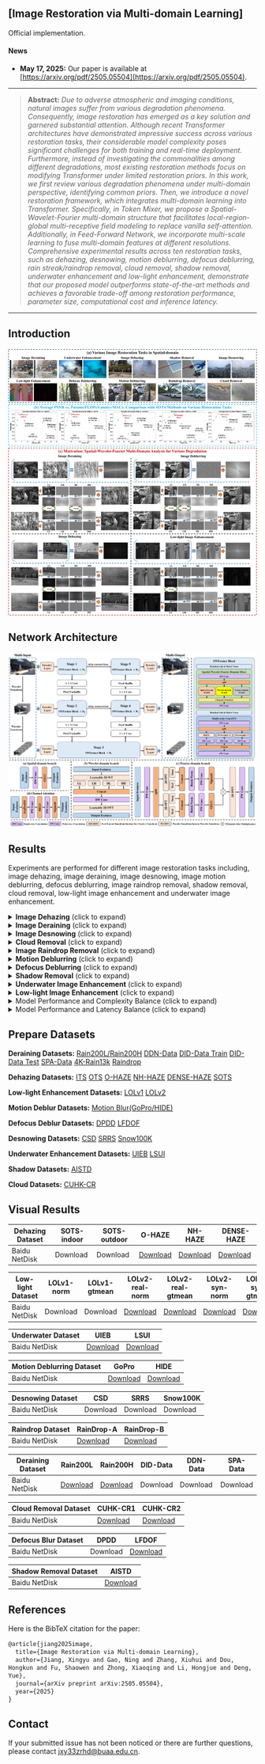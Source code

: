 ## [Image Restoration via Multi-domain Learning]
 Official implementation.
 
#### News
- **May 17, 2025:** Our paper is available at [https://arxiv.org/pdf/2505.05504](https://arxiv.org/pdf/2505.05504).


<hr />

> **Abstract:** *Due to adverse atmospheric and imaging conditions, natural images suffer from various degradation phenomena. Consequently, image restoration has emerged as a key solution and garnered substantial attention. Although recent Transformer architectures have demonstrated impressive success across various restoration tasks, their considerable model complexity poses significant challenges for both training and real-time deployment. Furthermore, instead of investigating the commonalities among different degradations, most existing restoration methods focus on modifying Transformer under limited restoration priors. In this work, we first review various degradation phenomena under multi-domain perspective, identifying common priors. Then, we introduce a novel restoration framework, which integrates multi-domain learning into Transformer. Specifically, in Token Mixer, we propose a Spatial-Wavelet-Fourier multi-domain structure that facilitates local-region-global multi-receptive field modeling to replace vanilla self-attention. Additionally, in Feed-Forward Network, we incorporate multi-scale learning to fuse multi-domain features at different resolutions. Comprehensive experimental results across ten restoration tasks, such as dehazing, desnowing, motion deblurring, defocus deblurring, rain streak/raindrop removal, cloud removal, shadow removal, underwater enhancement and low-light enhancement, demonstrate that our proposed model outperforms state-of-the-art methods and achieves a favorable trade-off among restoration performance, parameter size, computational cost and inference latency.* 
<hr />

## Introduction
<p align='center'>
<img src = "image/intro_new.jpg"> 

## Network Architecture
<p align='center'>
<img src = "image/method.png"> 


## Results
Experiments are performed for different image restoration tasks including, image dehazing, image deraining, image desnowing, image motion deblurring, defocus deblurring, image raindrop removal, shadow removal, cloud removal, low-light image enhancement and underwater image enhancement. 

<details>
<summary><strong>Image Dehazing</strong> (click to expand) </summary>
<p align='center'>
<img src = "image/haze_results.jpg"> 
</details>

<details>
<summary><strong>Image Deraining</strong> (click to expand) </summary>
<p align='center'>
<img src = "image/deraining_results.jpg"> 
</details>

<details>
<summary><strong>Image Desnowing</strong> (click to expand) </summary>
<p align='center'>
<img src = "image/desnow_results.jpg"> 
</details>

<details>
<summary><strong>Cloud Removal</strong> (click to expand) </summary>
<p align='center'>
<img src = "image/cloud_results.jpg"> 
</details>

<details>
<summary><strong>Image Raindrop Removal</strong> (click to expand) </summary>
<p align='center'>
<img src = "image/raindrop_results.jpg"> 
</details>

<details>
<summary><strong>Motion Deblurring</strong> (click to expand) </summary>
<p align="center">
<img src = "image/motion_blur_results.jpg" >
</details>

<details>
<summary><strong>Defocus Deblurring</strong> (click to expand) </summary>
<p align="center">
<img src = "image/defocus_blur_results.jpg"> 
</details>


<details>
<summary><strong>Shadow Removal</strong> (click to expand) </summary>
<p align="center">
<img src = "image/shadow_results.jpg"> 
</details>

<details>
<summary><strong>Underwater Image Enhancement</strong> (click to expand) </summary>
<p align="center">
<img src = "image/underwater_results.jpg"> 
</details>

<details>
<summary><strong>Low-light Image Enhancement</strong> (click to expand) </summary>
<p align="center">
<img src = "image/lowlight_results.jpg"> 
</details>

<details>
<summary><strong></strong>Model Performance and Complexity Balance (click to expand) </summary>
<p align="center">
<img src = "image/efficiency_compare.jpg"> 
</details>

<details>
<summary><strong></strong>Model Performance and Latency Balance (click to expand) </summary>
<p align="center">
<img src = "image/latency_compare.jpg"> 
</details>

## Prepare Datasets

**Deraining Datasets:** <a href="https://pan.baidu.com/s/1OCaSuwQRgkpm3kU55Hef0Q?pwd=sakm">Rain200L/Rain200H</a> <a href="https://pan.baidu.com/s/1zknuXnv5MR6yhS0I8u2uZg?pwd=h8vv">DDN-Data</a> <a href="https://pan.baidu.com/s/1RsDzu_lS-l2_FxdUnBarOQ?pwd=vxgq">DID-Data Train</a> <a href="https://pan.baidu.com/s/1sJUb6iwxAWOcoBBLn0iuUA?pwd=6bpj">DID-Data Test</a> <a href="https://pan.baidu.com/s/1ESuLn9a9G0QRD22MLxDPxw?pwd=bnqh">SPA-Data</a> <a href="https://pan.baidu.com/s/1X9itrS6BRlMp8d_Da8X12Q?pwd=61xr">4K-Rain13k</a> <a href="https://pan.baidu.com/s/1zztcAht2aQje4hHcDnGynQ?pwd=2y7d">Raindrop</a>

**Dehazing Datasets:** <a href="https://pan.baidu.com/s/11Pfl227viFijuw8jmAGcJw?pwd=m82m">ITS</a> <a href="https://pan.baidu.com/s/10N63st8dlzkGB5v-JjUULg?pwd=16ag">OTS</a> <a href="https://pan.baidu.com/s/1e8OG6aNgFSm9SHYQ2pvyuA?pwd=7xwn">O-HAZE</a> <a href="https://pan.baidu.com/s/1seuSmqRUAgC5zGXS9xtxPw?pwd=nyyt">NH-HAZE</a> <a href="https://pan.baidu.com/s/1hjysGvoVatWaY_FrmWeLmQ?pwd=xfu4">DENSE-HAZE</a> <a href="https://pan.baidu.com/s/1mcULooUYzGBRgqaEGFLQ0Q?pwd=779y">SOTS</a> 

**Low-light Enhancement Datasets:** <a href="https://pan.baidu.com/s/1ZF4zAN7TVrj2wXLH9SdbNA?pwd=9cph">LOLv1</a> <a href="https://pan.baidu.com/s/1qmwGK2MT1rRZqsiChQi7AA?pwd=ujep">LOLv2</a> 

**Motion Deblur Datasets:** <a href="https://pan.baidu.com/s/1ANXeNVc-sySlqgpOSaq9vQ?pwd=c5jc">Motion Blur(GoPro/HIDE)</a>

**Defocus Deblur Datasets:** <a href="https://pan.baidu.com/s/1x1PPGvtmPpsxLBZtsT0cMA?pwd=ttj8">DPDD</a> <a href="https://pan.baidu.com/s/1IWBMWmAXEqDqLEzMSqPwBQ?pwd=mpif">LFDOF</a>

**Desnowing Datasets:** <a href="https://pan.baidu.com/s/1iUC3Y5Wn_rpy4P48x5hpVQ?pwd=352s">CSD</a> <a href="https://pan.baidu.com/s/14bGq_pvpUXv1k1wWJqZs4g?pwd=vcda">SRRS</a> <a href="https://pan.baidu.com/s/1TjR1VIn6MIqAD7UjguAmqg?pwd=4wi3">Snow100K</a> 

**Underwater Enhancement Datasets:** <a href="https://pan.baidu.com/s/1V2tSOFkUmPIVPCAgxu5dBA?pwd=r6tf">UIEB</a> <a href="https://pan.baidu.com/s/1R_vzgn927IEu0vUAubWI-w?pwd=w3u7">LSUI</a>

**Shadow Datasets:** <a href="https://pan.baidu.com/s/13CxDmj4ZIGJB6gZCWyX5nA?pwd=cte5">AISTD</a>

**Cloud Datasets:** <a href="https://pan.baidu.com/s/1YquTp0ceNf2I2Xgi02Ou-A?pwd=tci9">CUHK-CR</a>

## Visual Results

<table>
<thead>
  <tr>
    <th>Dehazing Dataset</th>
    <th>SOTS-indoor</th>
    <th>SOTS-outdoor</th>
    <th>O-HAZE</th>
    <th>NH-HAZE</th>
    <th>DENSE-HAZE</th>
  </tr>
</thead>
<tbody>
  <tr>
    <td>Baidu NetDisk</td>
    <td> <a>Download</a>  </td>
    <td> <a>Download</a>  </td>
    <td> <a href="https://pan.baidu.com/s/1kTjm6KoMTLtJ4kgfoMI2YQ?pwd=dmm8">Download</a>  </td>
    <td> <a href="https://pan.baidu.com/s/1TjXt-G0DBjmfzQuA70_Klw?pwd=utka">Download</a>  </td>
    <td> <a href="https://pan.baidu.com/s/1uB0LnGmg8h40l8GofCh6Qg?pwd=wy2a">Download</a>  </td>
  </tr>
</tbody>
</table>

<table>
<thead>
  <tr>
    <th>Low-light Dataset</th>
       <th>LOLv1-norm</th>
   <th>LOLv1-gtmean</th>
    <th>LOLv2-real-norm</th>
   <th>LOLv2-real-gtmean</th>
    <th>LOLv2-syn-norm</th>
   <th>LOLv2-syn-gtmean</th>
  </tr>
</thead>
<tbody>
  <tr>
    <td>Baidu NetDisk</td>
    <td> <a>Download</a>  </td>
    <td> <a>Download</a>  </td>
       <td> <a href="https://pan.baidu.com/s/1q1S2NGsRV9Ww2h5vl4ck6g?pwd=t22u">Download</a>  </td>
    <td> <a href="https://pan.baidu.com/s/1q1S2NGsRV9Ww2h5vl4ck6g?pwd=t22u">Download</a>  </td>
       <td> <a href="https://pan.baidu.com/s/1AbaR0N33KilxOPOFlMw8Bw?pwd=xayw">Download</a>  </td>
    <td> <a href="https://pan.baidu.com/s/1AbaR0N33KilxOPOFlMw8Bw?pwd=xayw">Download</a>  </td>
  </tr>
</tbody>
</table>

<table>
<thead>
  <tr>
    <th>Underwater Dataset</th>
    <th>UIEB</th>
    <th>LSUI</th>
  </tr>
</thead>
<tbody>
  <tr>
    <td>Baidu NetDisk</td>
    <td> <a href="https://pan.baidu.com/s/1o3gr_DRh7A47yCWgHvlt0A?pwd=tqxz">Download</a>  </td>
    <td> <a href="https://pan.baidu.com/s/1VK90eQfuzd-rJAbugscbkA?pwd=svit">Download</a>  </td>
  </tr>
</tbody>
</table>

<table>
<thead>
  <tr>
    <th>Motion Deblurring Dataset</th>
    <th>GoPro</th>
   <th>HIDE</th>
  </tr>
</thead>
<tbody>
  <tr>
    <td>Baidu NetDisk</td>
    <td> <a href="https://pan.baidu.com/s/1pI7f3KuWed4T_eGHdF1kwA?pwd=sxdi">Download</a>  </td>
   <td> <a href="https://pan.baidu.com/s/1G3CEF9pf7gaiIT2A0Bc14A?pwd=sw3j">Download</a>  </td>
  </tr>
</tbody>
</table>

<table>
<thead>
  <tr>
    <th>Desnowing Dataset</th>
   <th>CSD</th>
    <th>SRRS</th>
   <th>Snow100K</th>
  </tr>
</thead>
<tbody>
  <tr>
    <td>Baidu NetDisk</td>
    <td> <a>Download</a>  </td>
   <td> <a>Download</a>  </td>
   <td> <a>Download</a>  </td>
  </tr>
</tbody>
</table>

<table>
<thead>
  <tr>
    <th>Raindrop Dataset</th>
    <th>RainDrop-A</th>
   <th>RainDrop-B</th>
  </tr>
</thead>
<tbody>
  <tr>
    <td>Baidu NetDisk</td>
    <td> <a href="https://pan.baidu.com/s/1ohRmtKNYQeJEbPj2ovcEMw?pwd=5f79">Download</a>  </td>
   <td> <a href="https://pan.baidu.com/s/1ohRmtKNYQeJEbPj2ovcEMw?pwd=5f79">Download</a>  </td>
  </tr>
</tbody>
</table>

<table>
<thead>
  <tr>
    <th>Deraining Dataset</th>
    <th>Rain200L</th>
   <th>Rain200H</th>
       <th>DID-Data</th>
   <th>DDN-Data</th>
       <th>SPA-Data</th>
  </tr>
</thead>
<tbody>
  <tr>
    <td>Baidu NetDisk</td>
    <td> <a href="https://pan.baidu.com/s/1ERIl028O1mTPIQY9-D1g1g?pwd=uwyv">Download</a>  </td>
   <td> <a href="https://pan.baidu.com/s/1MzIf2P-eqsXaWqDBOklhcw?pwd=8hbx">Download</a>  </td>
       <td> <a>Download</a>  </td>
       <td> <a>Download</a>  </td>
       <td> <a>Download</a>  </td>
  </tr>
</tbody>
</table>

<table>
<thead>
  <tr>
    <th>Cloud Removal Dataset</th>
    <th>CUHK-CR1</th>
   <th>CUHK-CR2</th>
  </tr>
</thead>
<tbody>
  <tr>
    <td>Baidu NetDisk</td>
    <td> <a href="https://pan.baidu.com/s/1tqLXwBMdGGTpq1CsRhgRSw?pwd=vaxm">Download</a>  </td>
   <td> <a href="https://pan.baidu.com/s/1uALCCIuDD8bShtbN2-_hpw?pwd=tbcc">Download</a>  </td>
  </tr>
</tbody>
</table>

<table>
<thead>
  <tr>
    <th>Defocus Blur Dataset</th>
    <th>DPDD</th>
   <th>LFDOF</th>
  </tr>
</thead>
<tbody>
  <tr>
    <td>Baidu NetDisk</td>
    <td> <a>Download</a>  </td>
   <td> <a href="https://pan.baidu.com/s/1oDTlHnIRhAoiVpfi7PUYDw?pwd=3vfn">Download</a>  </td>
  </tr>
</tbody>
</table>

<table>
<thead>
  <tr>
    <th>Shadow Removal Dataset</th>
    <th>AISTD</th>
  </tr>
</thead>
<tbody>
  <tr>
    <td>Baidu NetDisk</td>
   <td> <a href="https://pan.baidu.com/s/1Ds6lTQbTcMzdzlFYmaw9XQ?pwd=9dr2">Download</a>  </td>
  </tr>
</tbody>
</table>

## References

Here is the BibTeX citation for the paper:

    @article{jiang2025image,
      title={Image Restoration via Multi-domain Learning},
      author={Jiang, Xingyu and Gao, Ning and Zhang, Xiuhui and Dou, Hongkun and Fu, Shaowen and Zhong, Xiaoqing and Li, Hongjue and Deng, Yue},
      journal={arXiv preprint arXiv:2505.05504},
      year={2025}
    }

## Contact

If your submitted issue has not been noticed or there are further questions, please contact jxy33zrhd@buaa.edu.cn.
